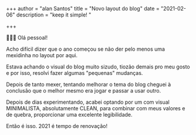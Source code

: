 +++
author = "alan Santos"
title = "Novo layout do blog"
date = "2021-02-06"
description = "keep it simple! "

+++

👨🏻‍💻 Olá pessoal! 

Acho difícil dizer que o ano começou se não der pelo menos uma mexidinha no layout por aqui.

Estava achando o visual do blog muito sizudo, tiozão demais pro meu gosto e por isso, resolvi fazer algumas "pequenas" mudanças. 

Depois de tanto mexer, tentando melhorar o tema do blog cheguei à conclusão que o melhor mesmo era jogar e passar a usar outro. 

Depois de dias experimentando, acabei optando por um com visual MINIMALISTA, absolutamente CLEAN, para combinar com meus valores e de quebra, proporcionar uma excelente legibilidade. 

Então é isso. 2021 é tempo de renovação! 

